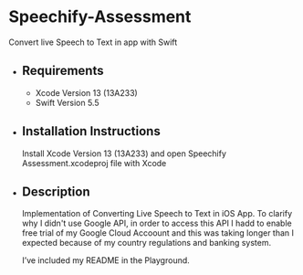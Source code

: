 # Speechify-Assessment
Convert live Speech to Text in app with Swift

- ## Requirements
  - Xcode Version 13 (13A233)
  - Swift Version 5.5
  
- ## Installation Instructions

  Install Xcode Version 13 (13A233) and open Speechify Assessment.xcodeproj file with Xcode

- ## Description

  Implementation of Converting Live Speech to Text in iOS App. To clarify why I didn't use Google API, in order to access this API I hadd to enable free trial of my Google Cloud Accoount and this was taking longer than I expected because of my country regulations and banking system.

  I’ve included my README in the Playground.
